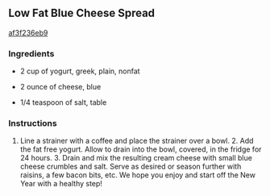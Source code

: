 ## Low Fat Blue Cheese Spread

[af3f236eb9](http://tastykitchen.com/recipes/special-dietary-needs/low-fat-blue-cheese-spread/)

### Ingredients

 - 2 cup of yogurt, greek, plain, nonfat

 - 2 ounce of cheese, blue

 - 1/4 teaspoon of salt, table

### Instructions

1. Line a strainer with a coffee and place the strainer over a bowl. 2. Add the fat free yogurt. Allow to drain into the bowl, covered, in the fridge for 24 hours. 3. Drain and mix the resulting cream cheese with small blue cheese crumbles and salt. Serve as desired or season further with raisins, a few bacon bits, etc. We hope you enjoy and start off the New Year with a healthy step!